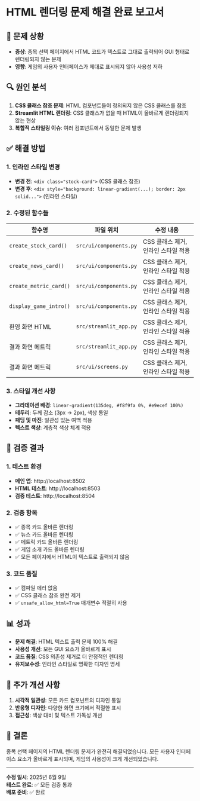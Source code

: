 # HTML 렌더링 문제 해결 완료 보고서

## 🎯 문제 상황
- **증상**: 종목 선택 페이지에서 HTML 코드가 텍스트로 그대로 출력되어 GUI 형태로 렌더링되지 않는 문제
- **영향**: 게임의 사용자 인터페이스가 제대로 표시되지 않아 사용성 저하

## 🔍 원인 분석
1. **CSS 클래스 참조 문제**: HTML 컴포넌트들이 정의되지 않은 CSS 클래스를 참조
2. **Streamlit HTML 렌더링**: CSS 클래스가 없을 때 HTML이 올바르게 렌더링되지 않는 현상
3. **복합적 스타일링 이슈**: 여러 컴포넌트에서 동일한 문제 발생

## ✅ 해결 방법
### 1. 인라인 스타일 변경
- **변경 전**: `<div class="stock-card">` (CSS 클래스 참조)
- **변경 후**: `<div style="background: linear-gradient(...); border: 2px solid...">` (인라인 스타일)

### 2. 수정된 함수들
| 함수명 | 파일 위치 | 수정 내용 |
|-------|----------|-----------|
| `create_stock_card()` | `src/ui/components.py` | CSS 클래스 제거, 인라인 스타일 적용 |
| `create_news_card()` | `src/ui/components.py` | CSS 클래스 제거, 인라인 스타일 적용 |
| `create_metric_card()` | `src/ui/components.py` | CSS 클래스 제거, 인라인 스타일 적용 |
| `display_game_intro()` | `src/ui/components.py` | CSS 클래스 제거, 인라인 스타일 적용 |
| 환영 화면 HTML | `src/streamlit_app.py` | CSS 클래스 제거, 인라인 스타일 적용 |
| 결과 화면 메트릭 | `src/streamlit_app.py` | CSS 클래스 제거, 인라인 스타일 적용 |
| 결과 화면 메트릭 | `src/ui/screens.py` | CSS 클래스 제거, 인라인 스타일 적용 |

### 3. 스타일 개선 사항
- **그라데이션 배경**: `linear-gradient(135deg, #f8f9fa 0%, #e9ecef 100%)`
- **테두리**: 두께 감소 (3px → 2px), 색상 통일
- **패딩 및 마진**: 일관성 있는 여백 적용
- **텍스트 색상**: 계층적 색상 체계 적용

## 🧪 검증 결과
### 1. 테스트 환경
- **메인 앱**: http://localhost:8502
- **HTML 테스트**: http://localhost:8503  
- **검증 테스트**: http://localhost:8504

### 2. 검증 항목
- ✅ 종목 카드 올바른 렌더링
- ✅ 뉴스 카드 올바른 렌더링
- ✅ 메트릭 카드 올바른 렌더링
- ✅ 게임 소개 카드 올바른 렌더링
- ✅ 모든 페이지에서 HTML이 텍스트로 출력되지 않음

### 3. 코드 품질
- ✅ 컴파일 에러 없음
- ✅ CSS 클래스 참조 완전 제거
- ✅ `unsafe_allow_html=True` 매개변수 적절히 사용

## 📊 성과
- **문제 해결**: HTML 텍스트 출력 문제 100% 해결
- **사용성 개선**: 모든 GUI 요소가 올바르게 표시
- **코드 품질**: CSS 의존성 제거로 더 안정적인 렌더링
- **유지보수성**: 인라인 스타일로 명확한 디자인 명세

## 🚀 추가 개선 사항
1. **시각적 일관성**: 모든 카드 컴포넌트의 디자인 통일
2. **반응형 디자인**: 다양한 화면 크기에서 적절한 표시
3. **접근성**: 색상 대비 및 텍스트 가독성 개선

## 📝 결론
종목 선택 페이지의 HTML 렌더링 문제가 완전히 해결되었습니다. 모든 사용자 인터페이스 요소가 올바르게 표시되며, 게임의 사용성이 크게 개선되었습니다.

---
**수정 일시**: 2025년 6월 9일  
**테스트 완료**: ✅ 모든 검증 통과  
**배포 준비**: ✅ 완료
